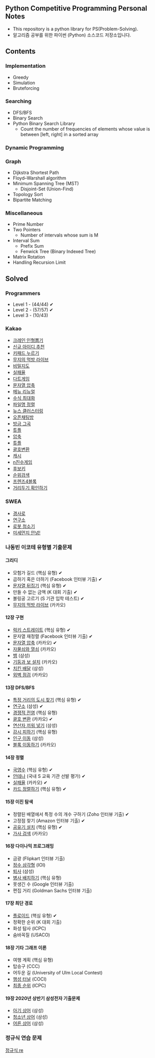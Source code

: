 ## Python Competitive Programming Personal Notes
- This repository is a python library for PS(Problem-Solving).<br>
- 알고리즘 공부를 위한 파이썬 (Python) 소스코드 저장소입니다.

## Contents

### Implementation
- Greedy
- Simulation
- Bruteforcing

### Searching
- DFS/BFS
- Binary Search
- Python Binary Search Library
  - Count the number of frequencies of elements whose value is between [left, right] in a sorted array

### Dynamic Programming

### Graph
- Dijkstra Shortest Path
- Floyd–Warshall algorithm
- Minimum Spanning Tree (MST)
  - Disjoint-Set (Union-Find)
- Topology Sort
- Bipartite Matching

### Miscellaneous
- Prime Number
- Two Pointers
  - Number of intervals whose sum is M
- Interval Sum
  - Prefix Sum
  - Fenwick Tree (Binary Indexed Tree)
- Matrix Rotation
- Handling Recursion Limit

## Solved

### Programmers
- Level 1 - (44/44) ✔
- Level 2 - (57/57) ✔
- Level 3 - (10/43) 

### Kakao
* [크레인 인형뽑기](https://programmers.co.kr/learn/courses/30/lessons/64061) 
* [신규 아이디 추천](https://programmers.co.kr/learn/courses/30/lessons/72410) 
* [키패드 누르기](https://programmers.co.kr/learn/courses/30/lessons/67256) 
* [무지의 먹방 라이브](https://programmers.co.kr/learn/courses/30/lessons/42891) 
* [비밀지도](https://programmers.co.kr/learn/courses/30/lessons/17681) 
* [실패율](https://programmers.co.kr/learn/courses/30/lessons/42889) 
* [다트게임](https://programmers.co.kr/learn/courses/30/lessons/17682) 
* [문자열 압축](https://programmers.co.kr/learn/courses/30/lessons/60057)
* [메뉴 리뉴얼](https://programmers.co.kr/learn/courses/30/lessons/72411)
* [수식 최대화](programmers.co.kr/learn/courses/30/lessons/67257)
* [파일명 정렬](https://programmers.co.kr/learn/courses/30/lessons/17686)
* [뉴스 클러스터링](https://programmers.co.kr/learn/courses/30/lessons/17677)
* [오픈채팅방](https://programmers.co.kr/learn/courses/30/lessons/42888)
* [방금 그곡](https://programmers.co.kr/learn/courses/30/lessons/17683)
* [튜플](https://programmers.co.kr/learn/courses/30/lessons/64065)
* [압축](programmers.co.kr/learn/courses/30/lessons/17684)
* [튜플](https://programmers.co.kr/learn/courses/30/lessons/64065)
* [괄호변환](https://programmers.co.kr/learn/courses/30/lessons/60058)
* [캐시](https://programmers.co.kr/learn/courses/30/lessons/17680)
* [n진수게임](https://programmers.co.kr/learn/courses/30/lessons/17687)
* [후보키](https://programmers.co.kr/learn/courses/30/lessons/42890)
* [순위검색](https://programmers.co.kr/learn/courses/30/lessons/72412)
* [프렌즈4블록](https://programmers.co.kr/learn/courses/30/lessons/17679)
* [거리두기 확인하기](https://programmers.co.kr/learn/courses/30/lessons/81302)


### SWEA
* [경사로](https://www.acmicpc.net/problem/14890)
* [연구소](https://www.acmicpc.net/problem/14502)
* [로봇 청소기](https://www.acmicpc.net/problem/14503)
* [미세먼지 안녕!](https://www.acmicpc.net/problem/17144)


### 나동빈 이코테 유형별 기출문제

#### 그리디

* 모험가 길드 (핵심 유형) ✔
* 곱하기 혹은 더하기 (Facebook 인터뷰 기출) ✔
* [문자열 뒤집기](https://www.acmicpc.net/problem/1439) (핵심 유형) ✔
* 만들 수 없는 금액 (K 대회 기출) ✔
* 볼링공 고르기 (S 기관 입학 테스트) ✔
* [무지의 먹방 라이브](https://programmers.co.kr/learn/courses/30/lessons/42891) (카카오)

#### 12장 구현

* [럭키 스트레이트](https://www.acmicpc.net/problem/18406) (핵심 유형) ✔
* 문자열 재정렬 (Facebook 인터뷰 기출) ✔
* [문자열 압축](https://programmers.co.kr/learn/courses/30/lessons/60057) (카카오) ✔
* [자물쇠와 열쇠](https://programmers.co.kr/learn/courses/30/lessons/60059) (카카오)
* [뱀](https://www.acmicpc.net/problem/3190) (삼성)
* [기둥과 보 설치](https://programmers.co.kr/learn/courses/30/lessons/60061) (카카오)
* [치킨 배달](https://www.acmicpc.net/problem/15686) (삼성)
* [외벽 점검](https://programmers.co.kr/learn/courses/30/lessons/60062) (카카오)

#### 13장 DFS/BFS

* [특정 거리의 도시 찾기](https://www.acmicpc.net/problem/18352) (핵심 유형) ✔
* [연구소](https://www.acmicpc.net/problem/14502) (삼성) ✔
* [경쟁적 전염](https://www.acmicpc.net/problem/18405) (핵심 유형)
* [괄호 변환](https://programmers.co.kr/learn/courses/30/lessons/60058) (카카오) ✔
* [연산자 끼워 넣기](https://www.acmicpc.net/problem/14888) (삼성)
* [감시 피하기](https://www.acmicpc.net/problem/18428) (핵심 유형)
* [인구 이동](https://www.acmicpc.net/problem/16234) (삼성)
* [블록 이동하기](https://programmers.co.kr/learn/courses/30/lessons/60063) (카카오)

#### 14장 정렬

* [국영수](https://www.acmicpc.net/problem/10825) (핵심 유형) ✔
* [안테나](https://www.acmicpc.net/problem/18310) (국내 S 교육 기관 선발 평가) ✔
* [실패율](https://programmers.co.kr/learn/courses/30/lessons/42889) (카카오) ✔
* [카드 정렬하기](https://www.acmicpc.net/problem/1715) (핵심 유형) ✔

#### 15장 이진 탐색

* 정렬된 배열에서 특정 수의 개수 구하기 (Zoho 인터뷰 기출) ✔
* 고정점 찾기 (Amazon 인터뷰 기출) ✔
* [공유기 설치](https://www.acmicpc.net/problem/2110) (핵심 유형) ✔
* [가사 검색](https://programmers.co.kr/learn/courses/30/lessons/60060) (카카오)

#### 16장 다이나믹 프로그래밍

* 금광 (Flipkart 인터뷰 기출)
* [정수 삼각형](https://www.acmicpc.net/problem/1932) (IOI)
* [퇴사](https://www.acmicpc.net/problem/14501) (삼성)
* [병사 배치하기](https://www.acmicpc.net/problem/18353) (핵심 유형)
* 못생긴 수 (Google 인터뷰 기출)
* 편집 거리 (Goldman Sachs 인터뷰 기출)

#### 17장 최단 경로

* [플로이드](https://www.acmicpc.net/problem/11404) (핵심 유형) ✔
* 정확한 순위 (K 대회 기출)
* 화성 탐사 (ICPC)
* 숨바꼭질 (USACO)

#### 18장 기타 그래프 이론

* 여행 계획 (핵심 유형)
* 탑승구 (CCC)
* 어두운 길 (University of Ulm Local Contest)
* [행성 터널](https://www.acmicpc.net/problem/2887) (COCI)
* [최종 순위](https://www.acmicpc.net/problem/3665) (ICPC)

#### 19장 2020년 상반기 삼성전자 기출문제
* [아기 상어](https://www.acmicpc.net/problem/16236) (삼성)
* [청소년 상어](https://www.acmicpc.net/problem/19236) (삼성)
* [어른 상어](https://www.acmicpc.net/problem/19237) (삼성)

### 정규식 연습 문제
[정규식 re](https://www.acmicpc.net/workbook/view/2833)
